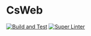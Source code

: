 # CsWeb
[![Build and Test](https://github.com/OlivierMantz/CsWeb/actions/workflows/build_and_test.yaml/badge.svg)](https://github.com/OlivierMantz/CsWeb/actions/workflows/build_and_test.yaml)
[![Super Linter](https://github.com/OlivierMantz/CsWeb/actions/workflows/Linter_SuperLinter.yaml/badge.svg)](https://github.com/OlivierMantz/CsWeb/actions/workflows/Linter_SuperLinter.yaml)